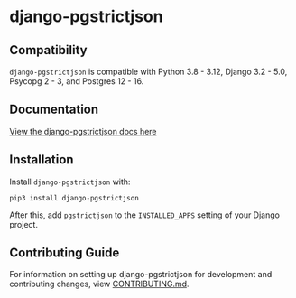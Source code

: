 # django-pgstrictjson

## Compatibility

`django-pgstrictjson` is compatible with Python 3.8 - 3.12, Django 3.2 - 5.0, Psycopg 2 - 3, and Postgres 12 - 16.

## Documentation

[View the django-pgstrictjson docs here](https://django-pgstrictjson.readthedocs.io/)

## Installation

Install `django-pgstrictjson` with:

    pip3 install django-pgstrictjson

After this, add `pgstrictjson` to the `INSTALLED_APPS` setting of your Django project.

## Contributing Guide

For information on setting up django-pgstrictjson for development and contributing changes, view [CONTRIBUTING.md](CONTRIBUTING.md).
